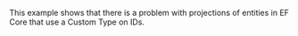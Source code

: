 This example shows that there is a problem with projections of entities in EF Core that use a Custom Type on IDs.